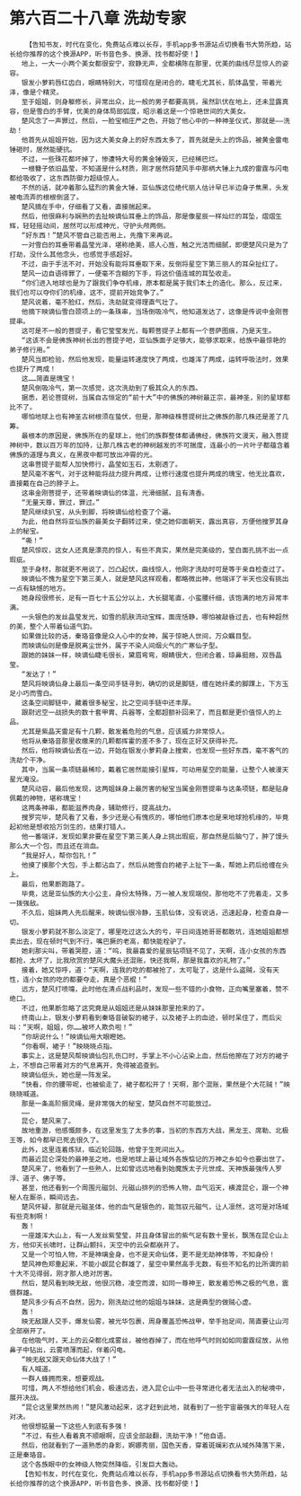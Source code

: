 # 第六百二十八章 洗劫专家
        【告知书友，时代在变化，免费站点难以长存，手机app多书源站点切换看书大势所趋，站长给你推荐的这个换源APP，听书音色多、换源、找书都好使！】
       地上，一大一小两个美女都很安宁，寂静无声，全都横陈在那里，优美的曲线尽显惊人的姿容。
       银发小萝莉唇红齿白，眼睛特别大，可惜现在是闭合的，睫毛尤其长，肌体晶莹，带着光泽，像是个精灵。
       至于姐姐，则身躯修长，异常出众，比一般的男子都要高挑，虽然趴伏在地上，还未显露真容，但是雪白的手臂，优美的身体局部弧度，昭示着这是一个惊艳世间的大美女。
       楚风念了一声罪过，然后，一脸宝相庄严之色，开始了他心中的一种神圣仪式，那就是——洗劫！
       他首先从姐姐开始，因为这大美女身上的好东西太多了，首先就是头上的饰品，被黄金雷电锤砸时，居然能硬抗。
       不过，一些珠花都坏掉了，惨遭特大号的黄金锤毁灭，已经稀巴烂。
       一根簪子依旧晶莹，不知道是什么材质，刚才居然将楚风手中那柄大锤上九成的雷霆与闪电都给吸收了，这东西防御力超级惊人。
       不然的话，就冲着那么猛烈的黄金大锤，亚仙族这位绝代丽人估计早已半边身子焦黑，头发被电流弄的根根倒竖了。
       楚风摘在手中，仔细看了又看，直接揣起来。
       然后，他很麻利与娴熟的去扯映谪仙耳垂上的饰品，那是像星辰一样灿烂的耳坠，熠熠生辉，轻轻摇动间，居然可以形成神光，守护头颅两侧。
       “好东西！”楚风不管自己能否用上，先撸下来再说。
       一对雪白的耳垂带着晶莹光泽，堪称绝美，惑人心旌，触之光洁而细腻，即便楚风只是为了打劫，没什么其他念头，也感觉手感超好。
       不过，由于手法不对，开始没有能将耳垂取下来，反倒将星空下第三丽人的耳朵扯红了。
       楚风一边自语得罪了，一便毫不含糊的下手，将这价值连城的耳坠收走。
       “你们进入地球也是为了跟我们争夺机缘，原本都是属于我们本土的造化。那么，反过来，我们也可以夺你们的机缘，这不，提前开始竞争了。”
       楚风说着，毫不脸红，然后，洗劫就变得理直气壮了。
       他摘下映谪仙雪白颈项上的一条珠串，当场倒吸冷气，他知道发达了，这像是传说中金刚菩提串。
       这可是不一般的菩提子，看它莹莹发光，每颗菩提子上都有一个菩萨图痕，乃是天生。
       “这该不会是佛族神树长出的菩提子吧，亚仙族面子足够大，能够求取来，给族中最惊艳的弟子修行用。”
       楚风当即检验，然后他发现，能量运转速度快了两成，也雄浑了两成，运转呼吸法时，效果也提升了两成！
       这……简直是瑰宝！
       楚风倒吸冷气，第一次感觉，这次洗劫到了极其众人的东西。
       据悉，若论菩提树，当属自古恒定的“前十大”中的佛族的神树最正宗，最神圣，别的星球都比不了。
       哪怕地球上也有神圣古树根须在蛰伏，但是，那神级株菩提树比之佛族的那几株还是差了几筹。
       最根本的原因是，佛族所在的星球上，他们的族群整体都诵佛经，佛族符文漫天，融入菩提神树中，数以百万年的加持，让那几株古老的神树越发的不可揣度，连最小的一片叶子都蕴含着佛族的道理与真义，在黑夜中都可放出冲霄的光。
       这串菩提子能帮人加快修行，晶莹如玉石，太剔透了。
       楚风毫不客气，对于这种能将战力提升两成，让修行速度也提升两成的瑰宝，他无比喜欢，直接戴在自己的脖子上。
       这串金刚菩提子，还带着映谪仙的体温，光滑细腻，且有清香。
       “无量天尊，罪过，罪过。”
       楚风继续扒宝，从头到脚，将映谪仙给检查了个遍。
       为此，他自然将亚仙族的最美女子翻转过来，使之她仰面朝天，露出真容，方便他搜罗其身上的秘宝。
       “嘶！”
       楚风惊叹，这女人还真是漂亮的惊人，有些不真实，果然是完美级的，莹白面孔挑不出一点瑕疵。
       至于身材，那就更不用说了，凹凸起伏，曲线惊人，他刚才洗劫时可是等于亲自检查过了。
       映谪仙不愧为星空下第三美人，就是楚风这样观看，都略微出神，他端详了半天也没有挑出一点有缺憾的地方。
       她身段很修长，足有一百七十五公分以上，大长腿笔直，小蛮腰纤细，该饱满的地方异常丰满。
       一头银色的发丝晶莹发光，如雪的肌肤流动宝辉，面庞恬静，哪怕被敲昏过去，也有种超然的美，整个人带着仙道气韵。
       如果做比较的话，秦珞音像是众人心中的女神，属于惊艳人世间，万众瞩目型。
       而映谪仙则是像是脱离尘世外，属于不染人间烟火气的广寒仙子型。
       跟她的妹妹一样，映谪仙睫毛很长，黛眉弯弯，眼睛很大，但闭合着，琼鼻挺翘，双唇晶莹。
       “发达了！”
       楚风将映谪仙身上最后一条空间手链寻到，确切的说是脚链，缠在她纤柔的脚踝上，下方玉足小巧而雪白。
       这条空间脚链中，藏着很多秘宝，比之空间手链中还丰厚。
       跟尉迟空一战损失的数十套甲胄、兵器等，全都超额补回来了，而且都是更价值惊人的上品。
       尤其是紫晶天雷足有十几颗，散发着危险的气息，应该威力非常惊人。
       他将从秦珞音那里收缴来的几颗都挥霍的差不多了，现在正好又获得补充。
       然后，他将映谪仙丢在一边，开始在银发小萝莉身上搜索，也发现一些好东西，毫不客气的洗劫个干净。
       其中，当属一条项链最稀珍，戴着它居然能接引星辉，可动用星空的能量，让整个人被漫天星光淹没。
       楚风动容，最后他发现，这两姐妹身上最厉害的秘宝当属金刚菩提串与这条项链，都是贴身佩戴的神物，堪称瑰宝！
       这两条神串，都能滋养肉身，辅助修行，提高战力。
       搜罗完毕，楚风看了又看，多少还是心有愧疚的，哪怕他们原本也是来地球抢机缘的，毕竟起初他是想收拾万剑生的，结果打错人。
       他一番端详，发现如果非要在星空下第三美人身上挑出瑕疵，那自然是后脑勺了，肿了馒头那么大一个包，而且还在淌血。
       “我是好人，帮你包扎！”
       他摸了摸那个大包，手上都沾血了，然后从她雪白的裙子上扯下一条，帮她上药后给缠在头上。
       最后，他果断跑路了。
       毕竟，这是亚仙族的大小公主，身份太特殊，万一被人发现端倪，那他吃不了兜着走，又多一拨强敌。
       不久后，姐妹两人先后醒来，映谪仙很冷静，玉肌仙体，没有说话，迅速起身，检查自身一切。
       银发小萝莉就不那么淡定了，哪里吃过这么大的亏，平日间连她哥哥都敢坑，连她姐姐都想卖出去，现在顿时气到不行，嘴巴撅的老高，都快能栓驴了。
       她刹那尖叫，带着哭腔，道：“呜，我最喜爱的星辰钻项链不见了，天啊，连小女孩的东西都抢，太坏了，比我欣赏的楚风大魔头还混账，快还我啊，那是我喜欢的礼物了。”
       接着，她又惊呼，道：“天啊，连我的吃的都被抢了，太可耻了，这是什么盗贼，没有天性，连小女孩的吃的都要夺走，真是个恶棍！”
       远方，楚风打喷嚏，此时他在清点战利品时，发现一些不错的小食物，正向嘴里塞着，赞不绝口。
       不过，他果断忽略了这究竟是从姐姐还是从妹妹那里抢来的了。
       终南山上，银发小萝莉看到秦珞音破裂的裙子，以及裙子上的血迹，顿时呆住了，而后尖叫：“天啊，姐姐，你……被坏人欺负啦！”
       “你胡说什么！”映谪仙用大眼瞪她。
       “你看啊，裙子！”映晓晓点指。
       事实上，这是楚风帮映谪仙包扎伤口时，手掌上不小心沾染上血，然后他擦在了对方的裙子上，不想自己带着对方的气息离开，免得被追查到。
       映谪仙低头，她也是一阵发呆。
       “快看，你的腰带呢，也被偷走了，裙子都松开了！天啊，那个混账，果然是个大花贼！”映晓晓喊道。
       那是一条高阶捆灵绳，是非常强大的秘宝，楚风自然不可能放过。
       ……
       昆仑，楚风来了。
       故地重游，他感慨颇多，在这里发生了太多的事，当初的东西方大战，黑龙王、席勒、北极王等，如今都早已死去很久了。
       此外，这里连着炼狱，临近轮回路，他曾于生死间出入。
       而最近昆仑深处的最神圣之地，也是地球上最让域外各族惦记的万神之乡如今也要出世了。
       楚风来了，他看到了一些熟人，比如曾远远地看到始魔族太子元世成、天神族最强传人罗浮、道子、佛子等。
       甚至，他还看到一个周围元磁剑、元磁山排列的恐怖人物，血气滔天，横渡昆仑，跟一个神秘人在厮杀，瞬间远去。
       楚风怀疑，那就是元磁圣体，他的血气是银色的，能驾驭元磁气，让人凛然，这可是对场域有些克制啊！
       轰！
       一座雄浑大山上，有一人发丝紫莹莹，并且身体冒出的紫气足有数十里长，飘荡在昆仑山上方，他仰天长啸时，让群山颤抖，天空中的云朵都崩开了。
       又是一个可怕人物，不是神璃金身，也不是天命仙体，更不是无劫神体等，不知身份！
       楚风神色郑重起来，不能小觑昆仑群雄了，星空中果然高手无数，有些不知名的比所谓的前十大不见得弱，刚才那人绝对厉害。
       然后，楚风看到映无敌，他很沉稳，凌空而渡，如同一尊神王，散发着恐怖之极的气息，震慑群雄。
       楚风多少有点不自然，因为，刚洗劫过他的姐姐与妹妹，这是典型的做贼心虚。
       轰！
       映无敌跟人交手，爆发仙雾，被光华包裹，周身覆盖恐怖战甲，举手抬足间，简直要让山河全部崩开了。
       在他吸气时，天上的云朵都化成雾丝，被他吞掉了，而在他呼气时则如如同雷霆绽放，从他鼻子中钻出，云雾喷薄而起，伴着闪电。
       “映无敌又跟天命仙体大战了！”
       有人喊道。
       一群人蜂拥而来，想要观战。
       可惜，两人不想给他们机会，极速远去，进入昆仑山中一些寻常进化者无法出入的秘境中，展开决战。
       “昆仑这里果然热闹！”楚风激动起来，这才赶到此地，就看到了一些宇宙最强大的年轻人在对决。
       他很想掂量一下这些人到底有多强！
       “不过，有些人看着真不顺眼啊，应该全部敲翻，洗劫干净！”他自语。
       然后，他就看到了一道熟悉的身影，婀娜秀丽，国色天香，穿着斑斓彩衣从域外降落下来，正是秦珞音。
       这个各族眼中的女神级人物突然降临，引发巨大轰动。
       【告知书友，时代在变化，免费站点难以长存，手机app多书源站点切换看书大势所趋，站长给你推荐的这个换源APP，听书音色多、换源、找书都好使！】